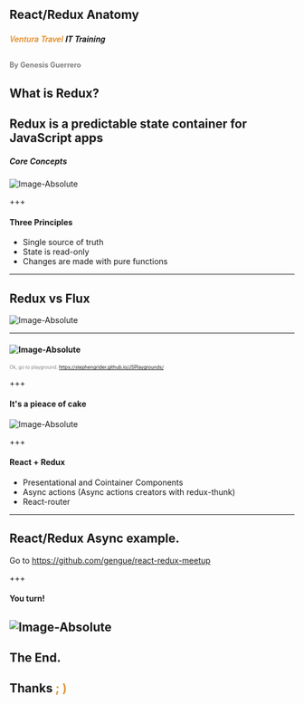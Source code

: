 ## React/Redux Anatomy 
##### <span style="font-family:Helvetica Neue; font-weight:bold"><span style="color:#e49436">Ventura Travel</span> IT Training</span>
<span style="font-size:0.6em; color:gray">By Genesis Guerrero</span>
---

## What is Redux? 

Redux is a predictable state container for JavaScript apps
---

##### Core Concepts

![Image-Absolute](https://camo.githubusercontent.com/af8803571294fe373a54d039be8f9709f15a2ad4/687474703a2f2f6d616b6569746f70656e2e636f6d2f7374617469632f696d616765732f72656475785f666c6f7763686172742e706e67)

+++

####  Three Principles
 * Single source of truth
 * State is read-only
 * Changes are made with pure functions

---

## Redux vs Flux 

![Image-Absolute](https://cdn-images-1.medium.com/max/800/1*68Ymu2WbuIb4CC7RFvh7hw.png)

---

#### ![Image-Absolute](https://i.imgflip.com/1qdcq2.jpg)

<span style="font-size:0.6em; color:gray">Ok, go to playground. 
<a href="https://stephengrider.github.io/JSPlaygrounds/" target="_blank">https://stephengrider.github.io/JSPlaygrounds/</a> 
</span>

+++
#### It's a pieace of cake

![Image-Absolute](https://cdn.meme.am/instances/66260614.jpg)

+++
#### React + Redux 

* Presentational and Cointainer Components
* Async actions (Async actions creators with redux-thunk) 
* React-router

---

## React/Redux Async example.  
 
Go to https://github.com/gengue/react-redux-meetup

+++

#### You turn! 
![Image-Absolute](http://68.media.tumblr.com/012ed8443cb7bafede954303adf33525/tumblr_mjz0xpeoNz1s36cs2o1_r1_400.gif)
---
## The End.
## Thanks <span style="color:#e49436; text-transform: none">; )</span> 
